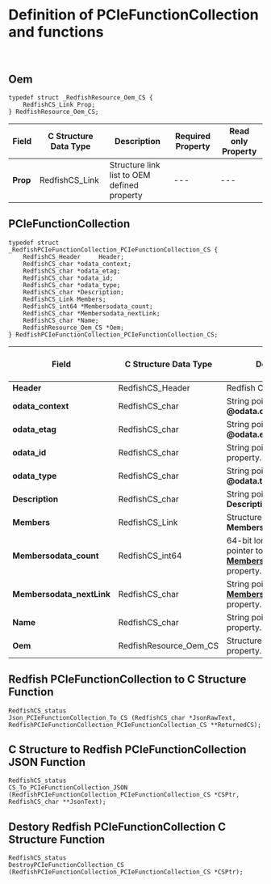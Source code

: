 # Definition of PCIeFunctionCollection and functions<br><br>

## Oem
    typedef struct _RedfishResource_Oem_CS {
        RedfishCS_Link Prop;
    } RedfishResource_Oem_CS;

|Field |C Structure Data Type|Description |Required Property|Read only Property
| ---  | --- | --- | --- | ---
|**Prop**|RedfishCS_Link| Structure link list to OEM defined property| ---| ---


## PCIeFunctionCollection
    typedef struct _RedfishPCIeFunctionCollection_PCIeFunctionCollection_CS {
        RedfishCS_Header     Header;
        RedfishCS_char *odata_context;
        RedfishCS_char *odata_etag;
        RedfishCS_char *odata_id;
        RedfishCS_char *odata_type;
        RedfishCS_char *Description;
        RedfishCS_Link Members;
        RedfishCS_int64 *Membersodata_count;
        RedfishCS_char *Membersodata_nextLink;
        RedfishCS_char *Name;
        RedfishResource_Oem_CS *Oem;
    } RedfishPCIeFunctionCollection_PCIeFunctionCollection_CS;

|Field |C Structure Data Type|Description |Required Property|Read only Property
| ---  | --- | --- | --- | ---
|**Header**|RedfishCS_Header|Redfish C structure header|---|---
|**odata_context**|RedfishCS_char| String pointer to **@odata.context** property.| No| No
|**odata_etag**|RedfishCS_char| String pointer to **@odata.etag** property.| No| No
|**odata_id**|RedfishCS_char| String pointer to **@odata.id** property.| Yes| No
|**odata_type**|RedfishCS_char| String pointer to **@odata.type** property.| Yes| No
|**Description**|RedfishCS_char| String pointer to **Description** property.| No| Yes
|**Members**|RedfishCS_Link| Structure link list to **Members** property.| Yes| Yes
|**Membersodata_count**|RedfishCS_int64| 64-bit long long interger pointer to **Members@odata.count** property.| Yes| No
|**Membersodata_nextLink**|RedfishCS_char| String pointer to **Members@odata.nextLink** property.| No| No
|**Name**|RedfishCS_char| String pointer to **Name** property.| Yes| Yes
|**Oem**|RedfishResource_Oem_CS| Structure points to **Oem** property.| No| No
## Redfish PCIeFunctionCollection  to C Structure Function
    RedfishCS_status
    Json_PCIeFunctionCollection_To_CS (RedfishCS_char *JsonRawText, RedfishPCIeFunctionCollection_PCIeFunctionCollection_CS **ReturnedCS);

## C Structure to Redfish PCIeFunctionCollection  JSON Function
    RedfishCS_status
    CS_To_PCIeFunctionCollection_JSON (RedfishPCIeFunctionCollection_PCIeFunctionCollection_CS *CSPtr, RedfishCS_char **JsonText);

## Destory Redfish PCIeFunctionCollection  C Structure Function
    RedfishCS_status
    DestroyPCIeFunctionCollection_CS (RedfishPCIeFunctionCollection_PCIeFunctionCollection_CS *CSPtr);

